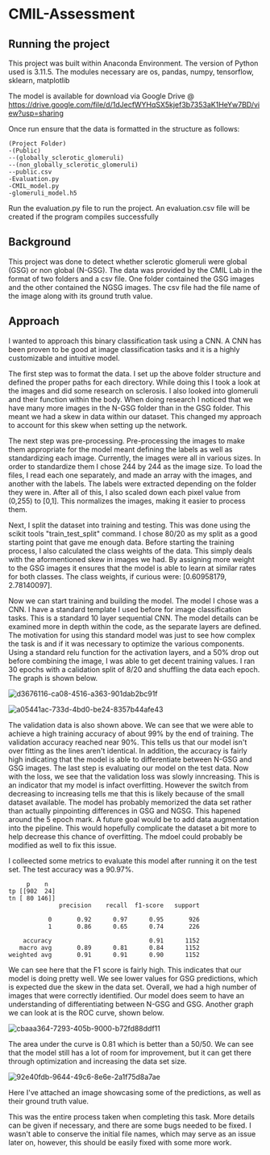 # CMIL-Assessment

## Running the project

This project was built within Anaconda Environment.
The version of Python used is 3.11.5. The modules necessary are os, pandas, numpy, tensorflow, sklearn, matplotlib

The model is available for download via Google Drive @ https://drive.google.com/file/d/1dJecfWYHqSX5kjef3b7353aK1HeYw7BD/view?usp=sharing

Once run ensure that the data is formatted in the structure as follows:
```
(Project Folder)
-(Public)
--(globally_sclerotic_glomeruli)
--(non_globally_sclerotic_glomeruli)
--public.csv
-Evaluation.py
-CMIL_model.py
-glomeruli_model.h5
```

Run the evaluation.py file to run the project. An evaluation.csv file will be created if the program compiles successfully


## Background

This project was done to detect whether sclerotic glomeruli were global (GSG) or non global (N-GSG). The data was provided by the CMIL Lab in the format of two folders and a csv file. One folder contained the GSG images and the other contained the NGSG images. The csv file had the file name of the image along with its ground truth value.

## Approach

I wanted to approach this binary classification task using a CNN. A CNN has been proven to be good at image classification tasks and it is a highly customizable and intuitive model.

The first step was to format the data. I set up the above folder structure and defined the proper paths for each directory. While doing this I took a look at the images and did some research on sclerosis. I also looked into glomeruli and their function within the body. When doing research I noticed that we have many more images in the N-GSG folder than in the GSG folder. This meant we had a skew in data within our dataset. This changed my approach to account for this skew when setting up the network.

The next step was pre-processing. Pre-processing the images to make them appropriate for the model meant defining the labels as well as standardizing each image. Currently, the images were all in various sizes. In order to standardize them I chose 244 by 244 as the image size. To load the files, I read each one separately, and made an array with the images, and another with the labels. The labels were extracted depending on the folder they were in. After all of this, I also scaled down each pixel value from (0,255) to [0,1]. This normalizes the images, making it easier to process them. 

Next, I split the dataset into training and testing. This was done using the scikit tools "train_test_split" command. I chose 80/20 as my split as a good starting point that gave me enough data. Before starting the training process, I also calculated the class weights of the data. This simply deals with the aformentioned skew in images we had. By assigning more weight to the GSG images it ensures that the model is able to learn at similar rates for both classes. The class weights, if curious were: [0.60958179, 2.78140097]. 

Now we can start training and building the model. The model I chose was a CNN. I have a standard template I used before for image classification tasks. This is a standard 10 layer sequential CNN. The model details can be examined more in depth within the code, as the separate layers are defined. The motivation for using this standard model was just to see how complex the task is and if it was necessary to optimize the various components. Using a standard relu function for the activation layers, and a 50% drop out before combining the image, I was able to get decent training values. I ran 30 epochs with a calidation split of 8/20 and shuffling the data each epoch. The graph is shown below.

![d3676116-ca08-4516-a363-901dab2bc91f](https://github.com/i-mohammed2/CMIL-Assessment/assets/106894101/9efbf033-3edf-4c8e-b6a9-e574f32e1146)

![a05441ac-733d-4bd0-be24-8357b44afe43](https://github.com/i-mohammed2/CMIL-Assessment/assets/106894101/5db793cd-cd49-49a4-8a65-7bffd6a89f1d)

The validation data is also shown above. We can see that we were able to achieve a high training accuracy of about 99% by the end of training. The validation accuracy reached near 90%. This tells us that our model isn't over fitting as the lines aren't identical. In addition, the accuracy is fairly high indicating that the model is able to differentiate between N-GSG and GSG images. The last step is evaluating our model on the test data. Now with the loss, we see that the validation loss was slowly inncreasing. This is an indicator that my model is infact overfitting. However the switch from decreasing to increasing tells me that this is likely because of the small dataset available. The model has probably memorized the data set rather than actually pinpointing differences in GSG and NGSG. This hapened around the 5 epoch mark. A future goal would be to add data augmentation into the pipeline. This would hopefully complicate the dataset a bit more to help decrease this chance of overfitting. The mdoel could probably be modified as well to fix this issue.

I colleected some metrics to evaluate this model after running it on the test set. The test accuracy was a 90.97%.

```
     p    n
tp [[902  24]
tn [ 80 146]]
              precision    recall  f1-score   support

           0       0.92      0.97      0.95       926
           1       0.86      0.65      0.74       226

    accuracy                           0.91      1152
   macro avg       0.89      0.81      0.84      1152
weighted avg       0.91      0.91      0.90      1152
```

We can see here that the F1 score is fairly high. This indicates that our model is doing pretty well. We see lower values for GSG predictions, which is expected due the skew in the data set. Overall, we had a high number of images that were correctly identified. Our model does seem to have an understanding of differentiating between N-GSG and GSG. Another graph we can look at is the ROC curve, shown below.

![cbaaa364-7293-405b-9000-b72fd88ddf11](https://github.com/i-mohammed2/CMIL-Assessment/assets/106894101/ac8f6330-5ae1-42d5-801f-221db17b5897)

The area under the curve is 0.81 which is better than a 50/50. We can see that the model still has a lot of room for improvement, but it can get there through optimization and increasing the data set size.

![92e40fdb-9644-49c6-8e6e-2a1f75d8a7ae](https://github.com/i-mohammed2/CMIL-Assessment/assets/106894101/b6dca763-f31e-47fb-b154-5e239db42105)

Here I've attached an image showcasing some of the predictions, as well as their ground truth value.

This was the entire process taken when completing this task. More details can be given if necessary, and there are some bugs needed to be fixed. I wasn't able to conserve the initial file names, which may serve as an issue later on, however, this should be easily fixed with some more work.
